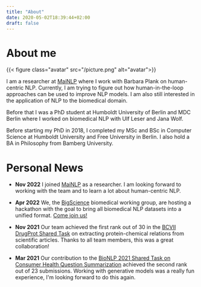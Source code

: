 ```yaml
---
title: "About"
date: 2020-05-02T18:39:44+02:00
draft: false
---
```

<link rel="stylesheet" href="https://cdn.jsdelivr.net/gh/jpswalsh/academicons@1/css/academicons.min.css">



# About me
{{< figure class="avatar" src="/picture.png" alt="avatar">}}

I am a researcher at [MaiNLP](https://mainlp.github.io/) where I work with Barbara Plank on human-centric NLP. Currently, I am trying to figure out how human-in-the-loop approaches can be used to improve NLP models. I am also still interested in the application of NLP to the biomedical domain.

Before that I was a PhD student at Humboldt University of Berlin and MDC Berlin where I worked on biomedical NLP with Ulf Leser and Jana Wolf.

Before starting my PhD in 2018, I completed my MSc and BSc in Computer Science at Humboldt University and Free University in Berlin. I also hold a BA in Philosophy from Bamberg University.

# Personal News

* **Nov 2022** I joined [MaiNLP](https://mainlp.github.io/) as a researcher. I am looking forward to working with the team and to learn a lot about human-centric NLP.

* **Apr 2022** We, the [BigScience](https://bigscience.huggingface.co) biomedical working group, are hosting a hackathon with the goal to bring all biomedical NLP datasets into a unified format. [Come join us!](https://hfbigbio.github.io)

* **Nov 2021** Our team achieved the first rank out of 30 in the [BCVII DrugProt Shared Task](https://biocreative.bioinformatics.udel.edu/tasks/biocreative-vii/track-1/) on extracting protein-chemical relations from scientific articles. Thanks to all team members, this was a great collaboration!

* **Mar 2021** Our contribution to the [BioNLP 2021 Shared Task on Consumer Health Question Summarization](https://sites.google.com/view/mediqa2021) achieved the second rank out of 23 submissions. Working with generative models was a really fun experience, I'm looking forward to do this again.



